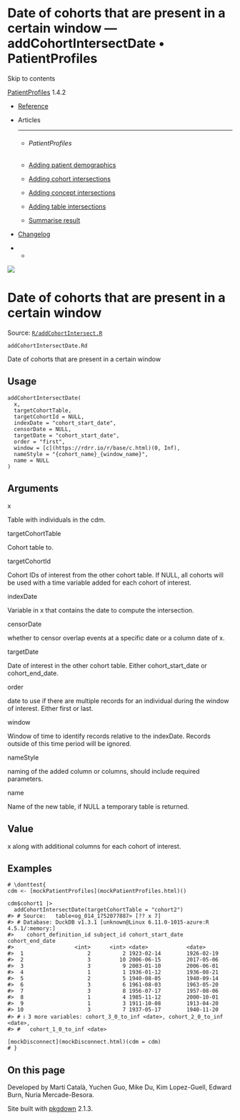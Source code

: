 # Date of cohorts that are present in a certain window — addCohortIntersectDate • PatientProfiles

Skip to contents

[PatientProfiles](../index.html) 1.4.2

  * [Reference](../reference/index.html)
  * Articles
    * * * *

    * ###### PatientProfiles

    * [Adding patient demographics](../articles/demographics.html)
    * [Adding cohort intersections](../articles/cohort-intersect.html)
    * [Adding concept intersections](../articles/concept-intersect.html)
    * [Adding table intersections](../articles/table-intersect.html)
    * [Summarise result](../articles/summarise.html)
  * [Changelog](../news/index.html)


  *   * [](https://github.com/darwin-eu/PatientProfiles/)



![](../logo.png)

# Date of cohorts that are present in a certain window

Source: [`R/addCohortIntersect.R`](https://github.com/darwin-eu/PatientProfiles/blob/v1.4.2/R/addCohortIntersect.R)

`addCohortIntersectDate.Rd`

Date of cohorts that are present in a certain window

## Usage
    
    
    addCohortIntersectDate(
      x,
      targetCohortTable,
      targetCohortId = NULL,
      indexDate = "cohort_start_date",
      censorDate = NULL,
      targetDate = "cohort_start_date",
      order = "first",
      window = [c](https://rdrr.io/r/base/c.html)(0, Inf),
      nameStyle = "{cohort_name}_{window_name}",
      name = NULL
    )

## Arguments

x
    

Table with individuals in the cdm.

targetCohortTable
    

Cohort table to.

targetCohortId
    

Cohort IDs of interest from the other cohort table. If NULL, all cohorts will be used with a time variable added for each cohort of interest.

indexDate
    

Variable in x that contains the date to compute the intersection.

censorDate
    

whether to censor overlap events at a specific date or a column date of x.

targetDate
    

Date of interest in the other cohort table. Either cohort_start_date or cohort_end_date.

order
    

date to use if there are multiple records for an individual during the window of interest. Either first or last.

window
    

Window of time to identify records relative to the indexDate. Records outside of this time period will be ignored.

nameStyle
    

naming of the added column or columns, should include required parameters.

name
    

Name of the new table, if NULL a temporary table is returned.

## Value

x along with additional columns for each cohort of interest.

## Examples
    
    
    # \donttest{
    cdm <- [mockPatientProfiles](mockPatientProfiles.html)()
    
    cdm$cohort1 |>
      addCohortIntersectDate(targetCohortTable = "cohort2")
    #> # Source:   table<og_014_1752077887> [?? x 7]
    #> # Database: DuckDB v1.3.1 [unknown@Linux 6.11.0-1015-azure:R 4.5.1/:memory:]
    #>    cohort_definition_id subject_id cohort_start_date cohort_end_date
    #>                   <int>      <int> <date>            <date>         
    #>  1                    2          2 1923-02-14        1926-02-19     
    #>  2                    3         10 2006-06-15        2017-05-06     
    #>  3                    3          9 2003-01-10        2006-06-01     
    #>  4                    1          1 1936-01-12        1936-08-21     
    #>  5                    2          5 1940-08-05        1940-09-14     
    #>  6                    3          6 1961-08-03        1963-05-20     
    #>  7                    3          8 1956-07-17        1957-08-06     
    #>  8                    1          4 1985-11-12        2000-10-01     
    #>  9                    1          3 1911-10-08        1913-04-20     
    #> 10                    3          7 1937-05-17        1940-11-20     
    #> # ℹ 3 more variables: cohort_3_0_to_inf <date>, cohort_2_0_to_inf <date>,
    #> #   cohort_1_0_to_inf <date>
    
    [mockDisconnect](mockDisconnect.html)(cdm = cdm)
    # }
    
    

## On this page

Developed by Martí Català, Yuchen Guo, Mike Du, Kim Lopez-Guell, Edward Burn, Nuria Mercade-Besora.

Site built with [pkgdown](https://pkgdown.r-lib.org/) 2.1.3.
